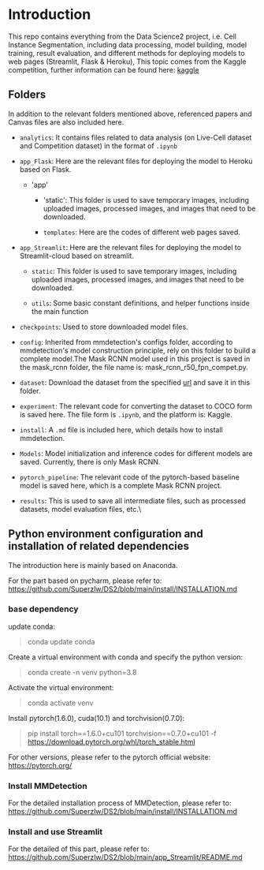 # Introduction
This repo contains everything from the Data Science2 project, i.e. Cell Instance Segmentation, including data processing, model building, model training, result evaluation, and different methods for deploying models to web pages (Streamlit, Flask & Heroku), This topic comes from the Kaggle competition, further information can be found here: [kaggle](https://www.kaggle.com/c/sartorius-cell-instance-segmentation)

## Folders
In addition to the relevant folders mentioned above, referenced papers and Canvas files are also included here.

* `analytics`: It contains files related to data analysis (on Live-Cell dataset and Competition dataset) in the format of `.ipynb`

* `app_Flask`: Here are the relevant files for deploying the model to Heroku based on Flask.

	* 'app'

		* 'static': This folder is used to save temporary images, including uploaded images, processed images, and images that need to be downloaded.

		* `templates`: Here are the codes of different web pages saved.

* `app_Streamlit`: Here are the relevant files for deploying the model to Streamlit-cloud based on streamlit.

	* `static`: This folder is used to save temporary images, including uploaded images, processed images, and images that need to be downloaded.

	* `utils`: Some basic constant definitions, and helper functions inside the main function

* `checkpoints`: Used to store downloaded model files.

* `config`: Inherited from mmdetection's configs folder, according to mmdetection's model construction principle, rely on this folder to build a complete model.The Mask RCNN model used in this project is saved in the mask_rcnn folder, the file name is: mask_rcnn_r50_fpn_compet.py.

* `dataset`: Download the dataset from the specified [url](https://www.kaggle.com/c/sartorius-cell-instance-segmentation/data) and save it in this folder.

* `experiment`: The relevant code for converting the dataset to COCO form is saved here. The file form is `.ipynb`, and the platform is: Kaggle.

* `install`: A `.md` file is included here, which details how to install mmdetection.

* `Models`: Model initialization and inference codes for different models are saved. Currently, there is only Mask RCNN.

* `pytorch_pipeline`: The relevant code of the pytorch-based baseline model is saved here, which is a complete Mask RCNN project.

* `results`: This is used to save all intermediate files, such as processed datasets, model evaluation files, etc.\\

## Python environment configuration and installation of related dependencies
The introduction here is mainly based on Anaconda.

For the part based on pycharm, please refer to: https://github.com/Superzlw/DS2/blob/main/install/INSTALLATION.md

### base dependency
update conda:

> conda update conda

Create a virtual environment with conda and specify the python version:

> conda create -n venv python=3.8

Activate the virtual environment:

> conda activate venv

Install pytorch(1.6.0), cuda(10.1) and torchvision(0.7.0):

> pip install torch==1.6.0+cu101 torchvision==0.7.0+cu101 -f https://download.pytorch.org/whl/torch_stable.html 

For other versions, please refer to the pytorch official website: https://pytorch.org/

### Install MMDetection
For the detailed installation process of MMDetection, please refer to: https://github.com/Superzlw/DS2/blob/main/install/INSTALLATION.md
### Install and use Streamlit
For the detailed of this part, please refer to:
https://github.com/Superzlw/DS2/blob/main/app_Streamlit/README.md
